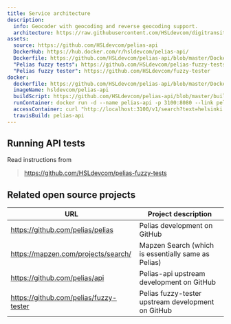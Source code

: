 ```yaml
---
title: Service architecture
description:
  info: Geocoder with geocoding and reverse geocoding support.
  architecture: https://raw.githubusercontent.com/HSLdevcom/digitransit-site/master/pages/en/developers/service-catalogue/apis/geocoding-api/architecture.xml
assets:
  source: https://github.com/HSLdevcom/pelias-api
  DockerHub: https://hub.docker.com/r/hsldevcom/pelias-api/
  Dockerfile: https://github.com/HSLdevcom/pelias-api/blob/master/Dockerfile
  "Pelias fuzzy tests": https://github.com/HSLdevcom/pelias-fuzzy-tests
  "Pelias fuzzy tester": https://github.com/HSLdevcom/fuzzy-tester
docker:
  dockerfile: https://github.com/HSLdevcom/pelias-api/blob/master/Dockerfile
  imageName: hsldevcom/pelias-api
  buildScript: https://github.com/HSLdevcom/pelias-api/blob/master/build-docker-image.sh
  runContainer: docker run -d --name pelias-api -p 3100:8080 --link pelias-data-container hsldevcom/pelias-api
  accessContainer: curl "http://localhost:3100/v1/search?text=helsinki
  travisBuild: pelias-api
---
```


## Running API tests

Read instructions from
> https://github.com/HSLdevcom/pelias-fuzzy-tests

## Related open source projects

| URL                                    | Project description                     |
|----------------------------------------|-----------------------------------------|
| https://github.com/pelias/pelias       | Pelias development on GitHub
| https://mapzen.com/projects/search/    | Mapzen Search (which is essentially same as Pelias)
| https://github.com/pelias/api          | Pelias-api upstream development on GitHub
| https://github.com/pelias/fuzzy-tester | Pelias fuzzy-tester upstream development on GitHub

